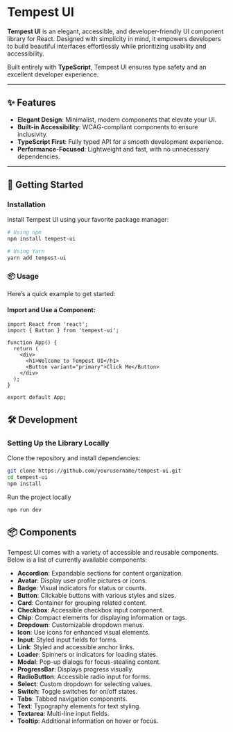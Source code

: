 # Tempest UI

**Tempest UI** is an elegant, accessible, and developer-friendly UI component library for React. Designed with simplicity in mind, it empowers developers to build beautiful interfaces effortlessly while prioritizing usability and accessibility.

Built entirely with **TypeScript**, Tempest UI ensures type safety and an excellent developer experience.

---

## ✨ Features

- **Elegant Design**: Minimalist, modern components that elevate your UI.
- **Built-in Accessibility**: WCAG-compliant components to ensure inclusivity.
- **TypeScript First**: Fully typed API for a smooth development experience.
- **Performance-Focused**: Lightweight and fast, with no unnecessary dependencies.

---

## 🚀 Getting Started

### Installation

Install Tempest UI using your favorite package manager:

```bash
# Using npm
npm install tempest-ui

# Using Yarn
yarn add tempest-ui
```

### 📦 Usage

Here’s a quick example to get started:

#### Import and Use a Component:
```tsx
import React from 'react';
import { Button } from 'tempest-ui';

function App() {
  return (
    <div>
      <h1>Welcome to Tempest UI</h1>
      <Button variant="primary">Click Me</Button>
    </div>
  );
}

export default App;
```

## 🛠️ Development

### Setting Up the Library Locally
Clone the repository and install dependencies:

```bash
git clone https://github.com/yourusername/tempest-ui.git
cd tempest-ui
npm install
```
Run the project locally
```bash
npm run dev
```

## 📦 Components

Tempest UI comes with a variety of accessible and reusable components. Below is a list of currently available components:

- **Accordion**: Expandable sections for content organization.
- **Avatar**: Display user profile pictures or icons.
- **Badge**: Visual indicators for status or counts.
- **Button**: Clickable buttons with various styles and sizes.
- **Card**: Container for grouping related content.
- **Checkbox**: Accessible checkbox input component.
- **Chip**: Compact elements for displaying information or tags.
- **Dropdown**: Customizable dropdown menus.
- **Icon**: Use icons for enhanced visual elements.
- **Input**: Styled input fields for forms.
- **Link**: Styled and accessible anchor links.
- **Loader**: Spinners or indicators for loading states.
- **Modal**: Pop-up dialogs for focus-stealing content.
- **ProgressBar**: Displays progress visually.
- **RadioButton**: Accessible radio input for forms.
- **Select**: Custom dropdown for selecting values.
- **Switch**: Toggle switches for on/off states.
- **Tabs**: Tabbed navigation components.
- **Text**: Typography elements for text styling.
- **Textarea**: Multi-line input fields.
- **Tooltip**: Additional information on hover or focus.


